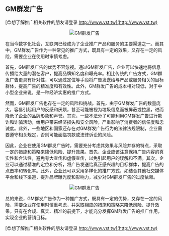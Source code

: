## **GM群发广告**

[😍想了解推广相关软件的朋友请登录 http://www.vst.tw](http://www.vst.tw)

 <center><img src="https://vst.tw/MP4/tuiguang/png/3.png" alt="GM群发广告"></center>

在当今数字化社会，互联网已经成为了企业推广产品和服务的主要渠道之一。而其中，GM群发广告作为一种常见的推广方式，既具有一定的效果，又存在一定的风险，需要企业在使用时审慎考虑。

首先，GM群发广告的优势不容忽视。通过GM群发广告，企业可以快速地将信息传播给大量的潜在客户，提高品牌知名度和曝光率。相比传统的广告方式，GM群发广告更具有针对性，可以通过定位等手段将广告发送给与产品或服务相关的目标群体，提高广告的精准度和有效性。此外，GM群发广告的成本相对较低，对于中小型企业来说，是一种经济实惠的推广方式。

然而，GM群发广告也存在一定的风险和挑战。首先，由于GM群发广告的数量庞大，容易引起用户的反感和厌烦，甚至可能被视为垃圾信息而被屏蔽或拉黑，进而降低了企业的品牌形象和声誉。其次，一些不法分子可能利用GM群发广告进行欺诈和诈骗活动，给用户带来经济损失和安全风险，严重影响了消费者的信任度和忠诚度。此外，一些地区和国家还存在对GM群发广告行为的法律法规限制，企业需要遵守相关规定，否则可能面临罚款或法律诉讼的风险。

因此，企业在使用GM群发广告时，需要充分考虑其效果与风险并存的特点，采取一定的措施和策略来降低风险、提升效果。首先，企业应该注意保持广告内容的真实性和合法性，避免夸大宣传和虚假宣传，以免引起用户的误解和不满。其次，企业可以通过精准的定位和分析，将广告发送给真正感兴趣的目标群体，提高广告的点击率和转化率。此外，企业还可以采用多样化的推广方式，如结合其他社交媒体平台和线下渠道，提升品牌曝光度和影响力，减少对GM群发广告的过度依赖。

 <center><img src="https://vst.tw/MP4/tuiguang/png/5.png" alt="GM群发广告"></center>

总的来说，GM群发广告作为一种推广方式，既具有一定的优势，又存在一定的风险，需要企业在使用时慎重考虑，并采取相应的措施和策略来降低风险、提升效果。只有在合规、真实、精准的前提下，才能充分发挥GM群发广告的推广作用，实现企业的营销目标。

[😍想了解推广相关软件的朋友请登录 http://www.vst.tw](http://www.vst.tw)



